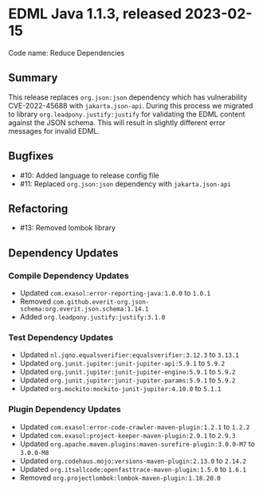 # EDML Java 1.1.3, released 2023-02-15

Code name: Reduce Dependencies

## Summary

This release replaces `org.json:json` dependency which has vulnerability CVE-2022-45688 with `jakarta.json-api`. During this process we migrated to library `org.leadpony.justify:justify` for validating the EDML content against the JSON schema. This will result in slightly different error messages for invalid EDML.

## Bugfixes

* #10: Added language to release config file
* #11: Replaced `org.json:json` dependency with `jakarta.json-api`

## Refactoring

* #13: Removed lombok library

## Dependency Updates

### Compile Dependency Updates

* Updated `com.exasol:error-reporting-java:1.0.0` to `1.0.1`
* Removed `com.github.everit-org.json-schema:org.everit.json.schema:1.14.1`
* Added `org.leadpony.justify:justify:3.1.0`

### Test Dependency Updates

* Updated `nl.jqno.equalsverifier:equalsverifier:3.12.3` to `3.13.1`
* Updated `org.junit.jupiter:junit-jupiter-api:5.9.1` to `5.9.2`
* Updated `org.junit.jupiter:junit-jupiter-engine:5.9.1` to `5.9.2`
* Updated `org.junit.jupiter:junit-jupiter-params:5.9.1` to `5.9.2`
* Updated `org.mockito:mockito-junit-jupiter:4.10.0` to `5.1.1`

### Plugin Dependency Updates

* Updated `com.exasol:error-code-crawler-maven-plugin:1.2.1` to `1.2.2`
* Updated `com.exasol:project-keeper-maven-plugin:2.9.1` to `2.9.3`
* Updated `org.apache.maven.plugins:maven-surefire-plugin:3.0.0-M7` to `3.0.0-M8`
* Updated `org.codehaus.mojo:versions-maven-plugin:2.13.0` to `2.14.2`
* Updated `org.itsallcode:openfasttrace-maven-plugin:1.5.0` to `1.6.1`
* Removed `org.projectlombok:lombok-maven-plugin:1.18.20.0`
